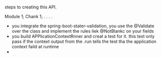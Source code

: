 steps to creating this API.

Module 1;
Chank 1;
.
.
.
.

* you integrate the spring-boot-stater-validation, you use the @Validate over the class and implement the rules liek @NotBlankc on your fields
* you build APPlicationContextRnner and creat a test for it. this test only pass if the context output from the .run tells the test tha  the application context faild at runtime
* 
